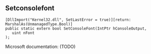 ## Setconsolefont

```
[DllImport("Kernel32.dll", SetLastError = true)][return: MarshalAs(UnmanagedType.Bool)]
public static extern bool SetConsoleFont(IntPtr hConsoleOutput,
   uint nFont
);
```

Microsoft documentation: (TODO)
